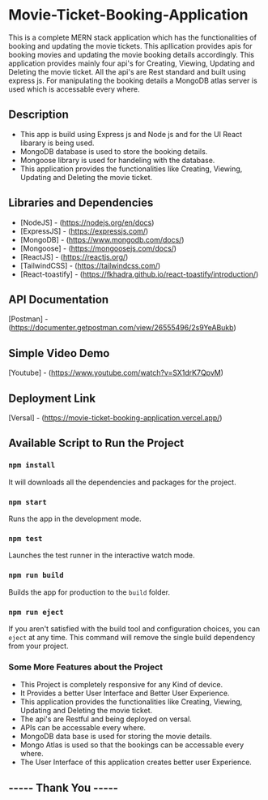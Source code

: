 # Movie-Ticket-Booking-Application
This is a complete MERN stack application which has the functionalities of booking and updating the movie tickets. This apllication provides apis for booking movies and updating the movie booking details accordingly. This application provides mainly four api's for Creating, Viewing, Updating and Deleting the movie ticket. All the api's are Rest standard and built using express js. For manipulating the booking details a MongoDB atlas server is used which is accessable every where.


## Description
- This app is build using Express js and Node js and for the UI React libarary is being used.
- MongoDB database is used to store the booking details.
- Mongoose library is used for handeling with the database.
- This application provides the functionalities like Creating, Viewing, Updating and Deleting the movie ticket.

## Libraries and Dependencies
- [NodeJS] - (https://nodejs.org/en/docs)
- [ExpressJS] - (https://expressjs.com/)
- [MongoDB] - (https://www.mongodb.com/docs/)
- [Mongoose] - (https://mongoosejs.com/docs/)
- [ReactJS] - (https://reactjs.org/)
- [TailwindCSS] - (https://tailwindcss.com/)
- [React-toastify] - (https://fkhadra.github.io/react-toastify/introduction/)

## API Documentation
[Postman] - (https://documenter.getpostman.com/view/26555496/2s9YeABukb)

## Simple Video Demo
[Youtube] - (https://www.youtube.com/watch?v=SX1drK7QpvM)

## Deployment Link
[Versal] - (https://movie-ticket-booking-application.vercel.app/)

## Available Script to Run the Project
### `npm install`
It will downloads all the dependencies and packages for the project.
### `npm start`
Runs the app in the development mode.
### `npm test`
Launches the test runner in the interactive watch mode.
### `npm run build`
Builds the app for production to the `build` folder.
### `npm run eject`
If you aren't satisfied with the build tool and configuration choices, you can `eject` at any time. This command will remove the single build dependency from your project.

### Some More Features about the Project
- This Project is completely responsive for any Kind of device.
- It Provides a better User Interface and Better User Experience.
- This application provides the functionalities like Creating, Viewing, Updating and Deleting the movie ticket.
- The api's are Restful and being deployed on versal.
- APIs can be accessable every where.
- MongoDB data base is used for storing the movie details.
- Mongo Atlas is used so that the bookings can be accessable every where.
- The User Interface of this application creates better user Experience.

## ----- Thank You -----
